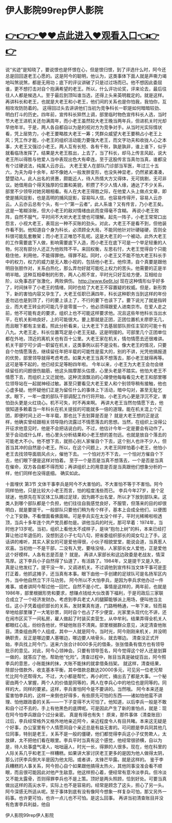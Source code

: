 # 伊人影院99rep伊人影院


# <a href="https://github.com/xiaopoe/lesi/issues/1">👉👉👉♥♥点此进入♥观看入口👈👉👉</a>


说“劣迹”是知晓了，要说恨也是怀恨在心，但是恨归恨，到了评选什么时，阿今还总是回回遂老王心愿的。这是阿今的聪明，他认为，这类事体下面人就是声嘶力竭地叫煞说煞，都是无用功；底下的评议讲破了只是过过场而已。他不想因此委屈谁，更不想打击对自个抱满希望的老王。所以，什么评功论奖，评来论去，最后往往人人都是候选人。至于最后到顶叫谁当选，还得上头来英明裁定的。就是这样。
再讲科长和老王，也就是大老王和小老王，他们间的关系也是你怕我，我怕你，互相攻攻防防着的。
这得回过头去讲讲他们当初为竞争科长一职是如何暗暗较劲、明白打斗的历史。四年前，宣传科长猝然上调，部里临时物色宣传科长人选，当时节大老王进机关还勿满周年，而小老王虽然较大老王晚当两年兵，但进机关时光却早他年半。于是，两人各自都自以为是的视对方为竞争对手。从当时光实际情状看，凭上层势力，小老王要略胜大老王一筹；凭群众威望大老王要稍占小老王上风；凭工作才能，小老王的组织活动能力要强大老王，而文字功夫和收拢人心之本事，大老王又强过小老王。两人互有长短、各有千秋，孰是孰非，谁上谁下，似乎就看临场发挥了。结果是大老王胜出，上去了，当了科长，却马上传言风起，说大老王所以得胜与他爱人当中表现出色大有牵连。至于这股传言当真勿当真，谁都没有个过硬说法，纯属人云亦云。
大老王爱人在部队门诊部当军医，年过三十五六，为夫为母十余年，却不像她人一般发胖变形，也没失神显老，仍然紧紧凑凑，楚楚动人。此人出名的贤惠，颇能近人，待人热情大方又得体，无可挑剔，无可非议。她借用自个得天独厚的位置和美貌，积攒了不少人情人缘，通达了不少关系，部里不少领导对她另眼相看。有人在大老王得胜之际，在他爱人头上做点文章，即使是捕风捉影，也是高明的捕风捉影，容易叫人信，也容易传得开，容易人云亦云。人云亦云总有个头，有一个“第一云者”，此人系谁？又有传言，乃小老王矣。这是一笔糊涂账，但大小老王的敌对情绪由此而变得毫不含糊。
再说小老王败阵，自然不服气，平时间不大听大老王使也可理解。起先一阵子，小老王常常口出怨言，小视大老王，表现出一种不买账的劲头。对此，大老王不是看不到，但他装作看不到。他知道自个身为科长，必须顾全大局，不能同他针对针硬碰硬，否则全科很可能乱套散架；而小老王正唯恐不乱呢。这是大老王的一个被动，此外大老王的工作需要底下人做，影响需要底下人造，而小老王在底下可是一个举足轻重的人物，何况有部分人还正为他败阵不平。来回权衡，左思右忖，大老王觉得自个只能稳住他，利用他，不能得罪他。得罪不起。同时，小老王又不能不怕大老王科长手中的权力，权力的威力是无人敢小视的，包括他小老王。他伶清，自个真要是跟他明目张胆作对，关系白热化，那么弄勿好就可能吃上权力的苦头。他需要的正是半明半暗。这种互相牵制的形势，两人心照不宣，平时光只好互给方便，互相给台阶，以免事态扩张激化，两败俱伤。
http://www.6e6t.lol
现在这种情形似乎好多了，时间抹平了小老王的情绪，同时也给了大老王不容置疑的权威。但是，新形势下，新的害怕内容又孕生了。大老王任职已满四年，科长这种职务当到这样的年份差勿远也是到顶了，行的要上该上了，不行的要下也该下了。要下说光了就是指转业，而大老王转业的可能几乎是零蛋一个，他必须得跟爱人进南京市。在爱人走之前，他不可能有走的要求，组织上也不可能这样要求他。况且这些年他科长当出水平，在机关影响良好，上的可能很大。要上那就是正团，正团位置机关廖廖无几，而且眼下都有主坐着。照此分析看来，让大老王下去基层部队担任主官的可能十有八九。大老王走，科长位置笃定是小老王无疑。这是明摆的。可部里几个正团单位都在外地，顶近的离机关也有百十公里。大老王家在机关，情勿情愿去还很难讲。机关干部宁可少调一职留在机关，这类事例以前不是没有。像大老王的情况，只要自个勿情愿落去，继续留任年把半载的可能性是蛮大的，别的不讲，光凭他搞报道的优势，部里领导就得考虑考虑。如果大老王当真不想落去，那小老王就得再等。这可是等不起的，他已经实足等盼四年啦。
今年以来，小老王为大老王会勿会继续留任的问题很伤脑筋，他这头揣摩那头估摸，心里头老是不踏实。他怕大老王不情愿下去，而组织上又迁就他。这种流浪飘泊的心理使他每每看见大老王和部里哪位领导站在一起就神经过敏。甚至只要看见大老王爱人和个别领导稍有接触，他也心虚多疑。他怀疑他们正是为留任什么的事体上下活动，暗中勾对，甚至无耻乞求。眼下，一年一度的部队干部调配工作行将开始，小老王内心更是浮沉不定，害怕劲头更是火红烧心。机不可失，时不再来啊。
再讲大老王当然勿情愿下去，他很知道多赖着当一年科长在机关提拔的可能就多一倍的道理。能在机关混上个正团，即便时间上迟一年半载，那也比下去划算是否是？
就是大老王想的正是这样，他确实曾经跟相关领导隐约流露过不情愿落去的思想。当然，在组织上没得公开征求他意见时，他是不会把话说白的。不过，他估计今年一定是要会有动作了。至于会动成什么样，他心里头分析结果和小老王想的差勿远。也就是放自个落去的可能老大不小。他不想下去，就担心别人家催自个下去，这个别人也许不少人，但首当其冲的自然是小老王。所以，在这个问题上，大老王同样怕着小老王，他怕小老王去找领导面扇风点火，催他下去。
一个怕对方不下去，一个怕对方催自个下去，他们眼下便是这样对怕着。
至于一个是否是当真不想落去，一个是否是当真在催命，双方各自都不得而知；再讲组织上的用意是否是当真跟他们想象分析的一样，他们同样也没得底细。
确实如此。

十面埋伏  第3节
文体干事李兵是阿今不大害怕的。不大害怕不等于不害怕。阿今同样怕他，只是比较大小老王而言，怕的程度浅些而已。
李兵今年27岁，是个足球迷，他原先在军区体工队踢过足球，因为踢不出名堂，所以才下放到部队来。这类人到哪个部队都是个负担，他们往往自我感觉良好，不服管，但落来的目的却很明白，就是要提干。一般部队只要他们稍为有个样子，基本上会成全他们，以便图个上下安静。不看僧面看佛面嘛。可是李兵实在太没个样子，平时光稀稀啦啦透顶，当兵十多年连个共产党员都勿是。讲他当兵的时光，那可早着：1974年，当时他才13岁呢。当初，组织上看他太不成样子，是块“抱勿上树”的料，本来已经打算让他过年退伍的，没想到这小子七勾八勾，把省委组织部长的闺女勾上了手。这话讲的难听，其实人家女的可是爱他得很，小伙子相貌堂堂，能说会道，当真惹人欢喜。当初他一不是干部，二没有入党，要啥没啥，人家部长女人爱他，正是爱他这个好模样。人各有志是否是？
就是。
再讲人家部长和这边政委是老战友，情深笃厚。这下李兵小子自然得了仙道了，有活路了。1984年，又是提干又是入党，真是让他发红了。提干没一年，又调进机关。不过调他到宣传科当文体干事可是歪打正着，他抓这摊子，还当真有本事。眼下由他一手创建的足球队可是名扬军区内外，当中他自然立下汗马功劳。
阿今所以不大怕李兵，是因为李兵求他办过一件难事。或者讲阿今帮过他一回忙。自然不是小忙。事情是这样的，两年前，也就是1986年，部里根据形势和要求，想赚点钱给大伙改善下福利，于是司政后三家联合成立了一个经济发财办。考虑到李兵老丈人的腿脚能够派上用场，便叫他当主任。这小子凭着组织部长的关系，发财果真有道，门路畅畅通，一年下来，轻而易举地给部里赚了一大笔钞票，同时自个也占了不少便宜，光家里头现代化不讲，还在闹市区买下一间私房，雇人做起了时装买卖营生，从中牟利。结果弄得全机关人都眼红心乱，纷纷告他状，怀疑他账目不清爽。部里根据群众意见，决定清查他账目。清查组由两个人组成，其中一人就是阿今。当时光，阿今刚刚来机关，并没明确职责，反正是哪边要人塞哪边，哪边要人啃骨头，就去哪边。
清查没正式开始，李兵找上阿今门，送来六张合计8000多元的借条，张张借条有借方也有领导批示的意见。对此，阿今心领神会。只要有领导签名，阿今觉得这个好人还是划算一做的，就答应了他，帮助他“化险”。清查过程中，账目当真是破绽百出，阿今照李兵的意思，小账能抹的抹，大账不能抹的就拿借条挡架。
就这样，清查结果，除部分借款外，收支基本平衡，其中借款总数达20000多元，可见另一位老兄帮忙比阿今还帮得大。不过，大小都是帮忙，再小的忙，捅出去了都是大事。一个秘密由两个人掌握，两个人的价值是同等的，两人在李兵心中的地位也是同等的。同样的大，同样的要紧。这样，李兵害怕阿今是不要讲的。当然哦。
阿今本来还是蛮害怕李兵的，这样一来倒也好得多，有些原先可怕的东西——诸如怕他蛮不讲理、怕他跟政委的关系——一下子变得不大可怕了。他知道，以后李兵一般是不敢和自个过不去的，手上有他黑色的底牌呢。可是因此产生了新的害怕点，就是：现在阿今怕李兵跟自个过分亲密。
真是有得也有失！
原来，那件事体（清查账目）过后，李兵经常格外又格外地地亲近阿今，亲近程度令人有目共睹。本来这无疑是个好事，办公室里有个人情愿同自个亲近总是有益无害的。可问题是李兵同其他几位同事，特别是老王，关系不是一般的僵硬，他们都觉得李兵这小子仗势欺人，太放肆，太不把他们看在眼里。李兵平时当真有这个感觉，他经常很骄横，自以为是，待人处事盛气凌人，咄咄逼人，时光一长，得罪的人很多。现在，他在科里的人际关系几乎和老王一样糟糕。如果讲大家讨厌老王更多的是因为他人做得太阴，那么讨厌李兵倒大半是因为他太阳。或者讲，太锋芒毕露。就是这样的。
鉴于李兵糟糕的人事关系，阿今担心自个如果跟他搞得太热火，其他同事没准会看不顺眼，而且很可能因此对他产生敌意。他这样担心着，便经常有意冷淡李兵。但冷淡又不能太露骨，否则得罪李兵也不是上策。顶好是两头照顾，恰到好处。可要当真做出这样的高尖水平，实际上也不是容易的。经常是顾念了这头，担心了另一头。阿今深感无所适从呢。至于事体到底有没有像阿今想象一样复杂可怕，那又另外一码事。也许更可怕，也许一点儿也不可怕。是这么回事。
再讲当初清查账目并没有危害李兵利益，他自

伊人影院99rep伊人影院
